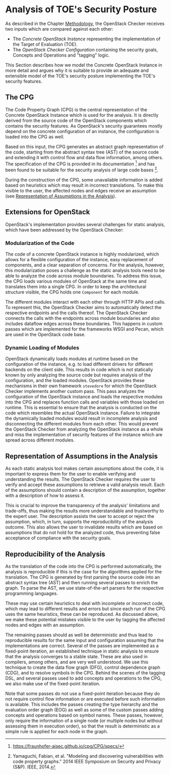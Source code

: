 # Analysis of TOE's Security Posture

As described in the Chapter [Methodology](./methodology.md), the OpenStack Checker receives two inputs which are compared against each other:

* The *Concrete OpenStack Instance* representing the implementation of the Target of Evaluation (TOE).
* The *OpenStack Checker Configuration* containing the security goals, Concepts and Operations and "tagging" logic.

This Section describes how we model the Concrete OpenStack Instance in more detail and argues why it is suitable to provide an adequate and extensible model of the TOE's security posture implementing the TOE's security features.

## The CPG

The Code Property Graph (CPG) is the central representation of the Concrete OpenStack Instance which is used for the analysis.
It is directly derived from the source code of the OpenStack components which contains the security features.
As OpenStack's security guarantees mostly depend on the concrete configuration of an instance, the configuration is loaded into the CPG as well.

Based on this input, the CPG generates an abstract graph representation of the code, starting from the abstract syntax tree (AST) of the source code and extending it with control flow and data flow information, among others.
The specification of the CPG is provided in its documentation [^1] and has been found to be suitable for the security analysis of large code bases [^2]. 

During the construction of the CPG, some unavailable information is added based on heuristics which may result in incorrect translations.
To make this visible to the user, the affected nodes and edges receive an assumption (see [Representation of Assumptions in the Analysis](toe.md#representation-of-assumptions-in-the-analysis)).

## Extensions for OpenStack

OpenStack's implementation provides several challenges for static analysis, which have been addressed by the OpenStack Checker:

### Modularization of the Code

The code of a concrete OpenStack instance is highly modularized, which allows for a flexible configuration of the instance, easy replacement of components, and a clear separation of concerns.
For the analysis, however, this modularization poses a challenge as the static analysis tools need to be able to analyze the code across module boundaries.
To address this issue, the CPG loads various modules of OpenStack at the same time and translates them into a single CPG.
In order to keep the architectural structure visible, the CPG holds one `Component` for each module.

The different modules interact with each other through HTTP APIs and calls.
To represent this, the OpenStack Checker aims to automatically detect the respective endpoints and the calls thereof.
The OpenStack Checker connects the calls with the endpoints across module boundaries and also includes dataflow edges across these boundaries.
This happens in custom passes which are implemented for the frameworks WSGI and Pecan, which are used in the OpenStack code base.

### Dynamic Loading of Modules

OpenStack dynamically loads modules at runtime based on the configuration of the instance, e.g. to load different drivers for different backends on the client side.
This results in code which is not statically known by only analyzing the source code but requires analysis of the configuration, and the loaded modules.
OpenStack provides these mechanisms in their own framework `stevedore` for which the OpenStack Checker implements another custom pass.
This pass analyzes the configuration of the OpenStack instance and loads the respective modules into the CPG and replaces function calls and variables with those loaded on runtime.
This is essential to ensure that the analysis is conducted on the code which resembles the actual OpenStack instance.
Failure to integrate the dynamically loaded modules would result in incomplete analysis and disconnecting the different modules from each other.
This would prevent the OpenStack Checker from analyzing the OpenStack instance as a whole and miss the implementation of security features of the instance which are spread across different modules.

## Representation of Assumptions in the Analysis

As each static analysis tool makes certain assumptions about the code, it is important to express them for the user to enable verifying and understanding the results.
The OpenStack Checker requires the user to verify and accept these assumptions to retrieve a valid analysis result.
Each of the assumptions should contain a description of the assumption, together with a description of how to assess it.

This is crucial to improve the transparency of the analysis' limitations and trade-offs, thus making the results more understandable and trustworthy to the expert user.
The description assists the user to accept or reject the assumption, which, in turn, supports the reproducibility of the analysis outcome.
This also allows the user to invalidate results which are based on assumptions that do not hold for the analyzed code, thus preventing false acceptance of compliance with the security goals.

## Reproducibility of the Analysis

As the translation of the code into the CPG is performed automatically, the analysis is reproducible if this is the case for the algorithms applied for the translation.
The CPG is generated by first parsing the source code into an abstract syntax tree (AST) and then running several passes to enrich the graph.
To parse the AST, we use state-of-the-art parsers for the respective programming languages.

These may use certain heuristics to deal with incomplete or incorrect code, which may lead to different results and errors but since each run of the CPG uses the same heuristics, these can be reproduced.
As discussed above, we make these potential mistakes visible to the user by tagging the affected nodes and edges with an assumption.

The remaining passes should as well be deterministic and thus lead to reproducible results for the same input and configuration assuming that the implementations are correct.
Several of the passes are implemented as a fixed-point iteration, an established technique in static analysis to ensure that the analysis converges to a stable state.
These are also used in compilers, among others, and are very well understood.
We use this technique to create the data flow graph (DFG), control dependence graph (CDG), and to resolve symbols in the CPG.
Behind the scenes of the tagging DSL, and several passes used to add concepts and operations to the CPG, we also make use of the fixed-point iteration.

Note that some passes do not use a fixed-point iteration because they do not require control flow information or are executed before such information is available.
This includes the passes creating the type hierarchy and the evaluation order graph (EOG) as well as some of the custom passes adding concepts and operations based on symbol names.
These passes, however, only require the information of a single node (or multiple nodes but without assessing them in execution order), so that the result is deterministic as a simple rule is applied for each node in the graph.


[^1]: https://fraunhofer-aisec.github.io/cpg/CPG/specs/
[^2]: Yamaguchi, Fabian, et al. "Modeling and discovering vulnerabilities with code property graphs." 2014 IEEE Symposium on Security and Privacy (S&P). IEEE, 2014.
